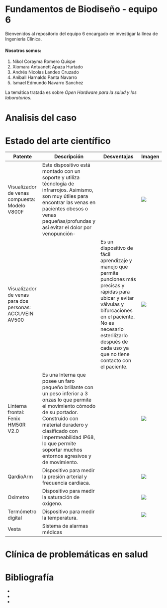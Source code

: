 # Fundamentos de Biodiseño - equipo 6
Bienvenidos al repositorio del equipo 6 encargado en investigar la línea de Ingeniería Clínica.
#### Nosotros somos:
1. Nikol Corayma Romero Quispe 
2. Xiomara Antuanett Apaza Hurtado 
3. Andrés Nicolas Landeo Cruzado 
4. Aniball Harnaldo Panta Navarro 
5. Ismael Edmundo Navarro Sanchez

La temática tratada es sobre _*Open Hardware para la salud y los laboratorios*_.

# Analisis del caso

# Estado del arte científico

| Patente | Descripción | Desventajas | Imagen |
| ------- | ----------- | ----------- | ------ |
| Visualizador de venas compuesta: Modelo V800F | Este dispositivo está montado con un soporte y utiliza técnología de infrarrojos. Asimismo, son muy útiles para encontrar las venas en pacientes obesos o venas pequeñas/profundas y así evitar el dolor por venopunción- | | ![](https://equiposmedicos.net.co/wp-content/uploads/2022/12/proyector_de_venas2_Mesa-de-trabajo-1-scaled.jpg) |
| Visualizador de venas para dos personas: ACCUVEIN AV500 | | Es un dispositivo de fácil aprendizaje y manejo que permite punciones más precisas y rápidas para ubicar y evitar válvulas y bifurcaciones en el paciente. No es necesario esterilizarlo después de cada uso ya que no tiene contacto con el paciente. |  ![](https://quinsa.com.mx/wp-content/uploads/2022/05/accuveinav500.jpg) |
| Linterna frontal: Fenix HM50R V2.0 | Es una lnterna que posee un faro pequeño brillante con un peso inferior a 3 onzas lo que permite el movimiento cómodo de su portador. Construido con material duradero y clasificado con impermeabilidad IP68, lo que permite soportar muchos entornos agresivos y de movimiento. | | ![](https://4nomadsperu.com/wp-content/uploads/2022/06/HM50RV20_1.png) |
| QardioArm | Dispositivo para medir la presión arterial y frecuencia cardiaca. | | ![](https://img.medicalexpo.es/images_me/photo-mg/93789-8338905.jpg) |
| Oximetro | Dispositivo para medir la saturación de oxígeno. | | ![](https://http2.mlstatic.com/D_NQ_NP_730853-MLC51850776140_102022-O.webp) |
| Termómetro digital | Dispositivo para medir la temperatura. |  | ![](https://efmo.com/content/images/thumbs/0001192_termometro-digital-infrarrojo.jpeg) |
| Vesta | Sistema de alarmas médicas | | ![]() |

# Clínica de problemáticas en salud

# Bibliografía
-
-
-
